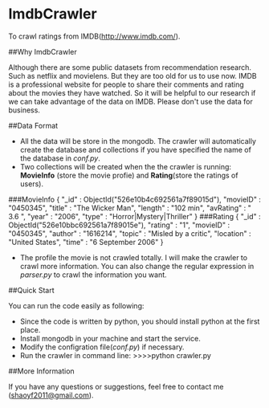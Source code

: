 ImdbCrawler
===========

To crawl ratings from IMDB(http://www.imdb.com/).

##Why ImdbCrawler

Although there are some public datasets from recommendation research. 
Such as netflix and movielens. But they are too old for us to use now. 
IMDB is a professional website for people to share their comments and 
rating about the movies they have watched. So it will be helpful to 
our research if we can take advantage of the data on IMDB. Please 
don't use the data for business.

##Data Format

* All the data will be store in the mongodb. The crawler will automatically
create the database and collections if you have specified the name of the
database in *conf.py*.
* Two collections will be created when the the crawler is running: **MovieInfo**
(store the movie profie) and **Rating**(store the ratings of users).

###MovieInfo
{ "_id" : ObjectId("526e10b4c692561a7f89015d"), "movieID" : "0450345", "title" : "The Wicker Man", "length" : "102 min", "avRating" : " 3.6 ", "year" : "2006", "type" : "Horror|Mystery|Thriller" }
###Rating
{ "_id" : ObjectId("526e10bbc692561a7f89015e"), "rating" : "1", "movieID" : "0450345", "author" : "1616214", "topic" : "Misled by a critic", "location" : "United States", "time" : "6 September 2006" }

* The profile the movie is not crawled totally. I will make the crawler to crawl
more information. You can also change the regular expression in *parser.py* to crawl the information you want.

##Quick Start

You can run the code easily as following:
* Since the code is written by python, you should install python at 
the first place.
* Install mongodb in your machine and start the service.
* Modify the configration file(*conf.py*) if necessary.
* Run the crawler in command line:    >>>>python crawler.py

##More Information

If you have any questions or suggestions, feel free to contact me
(shaoyf2011@gmail.com).

